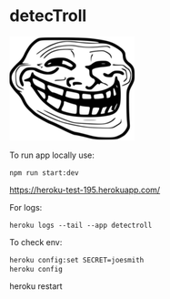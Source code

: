 # detecTroll

![alt text](./docs/troll.png)

To run app locally use:
```
npm run start:dev
```


https://heroku-test-195.herokuapp.com/

For logs:
```
heroku logs --tail --app detectroll
```

To check env:
```
heroku config:set SECRET=joesmith
heroku config
```

heroku restart
